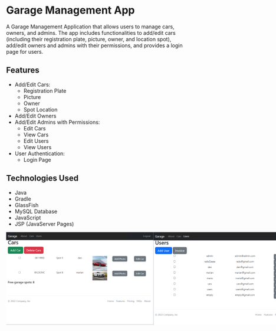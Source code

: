 # Garage Management App

A Garage Management Application that allows users to manage cars, owners, and admins. The app includes functionalities to add/edit cars (including their registration plate, picture, owner, and location spot), add/edit owners and admins with their permissions, and provides a login page for users.

## Features

- Add/Edit Cars:
  - Registration Plate
  - Picture
  - Owner
  - Spot Location
- Add/Edit Owners
- Add/Edit Admins with Permissions:
  - Edit Cars
  - View Cars
  - Edit Users
  - View Users
- User Authentication:
  - Login Page

## Technologies Used

  - Java
  - Gradle
  - GlassFish
  - MySQL Database
  - JavaScript
  - JSP (JavaServer Pages)

<div style="display: flex; justify-content: space-between;">
<img src="https://github.com/RaduCruceat/GarageManagement/blob/master/src/main/java/com/parking/parkinglot/CarsPageScreenshot.png" alt="Cars Page"  width="400">
<img src="https://github.com/RaduCruceat/GarageManagement/blob/master/src/main/java/com/parking/parkinglot/UsersPageScreenshot.png" alt="Users Page"  width="400">
  
